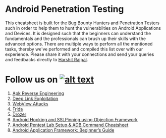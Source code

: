 # Android Penetration Testing

This cheatsheet is built for the Bug Bounty Hunters and Penetration Testers such in order to help them to hunt the vulnerabilties on Android Applications and Devices. It is designed such that the beginners can understand the fundamentals and the professionals can brush up their skills with the advanced options. There are multiple ways to perform all the mentioned tasks, thereby we've performed and compiled this list over with our experience. Please share it with your connections and send your queries and feedbacks directly to [Harshit Rajpal](https://www.linkedin.com/in/harshit-rajpal-79bb43103/).

[1.1]: http://i.imgur.com/tXSoThF.png
[1]: http://www.twitter.com/hackinarticles
# Follow us on [![alt text][1.1]][1]


1. [Apk Reverse Engineering](https://www.hackingarticles.in/android-penetration-testing-apk-reverse-engineering/)
2. [Deep Link Exploitation](https://www.hackingarticles.in/android-pentest-deep-link-exploitation/)
3. [WebView Attacks](https://www.hackingarticles.in/android-penetration-testing-webview-attacks/)
4. [Frida](https://www.hackingarticles.in/android-penetration-testing-frida/)
5. [Drozer](https://www.hackingarticles.in/android-penetration-testing-drozer/)
6. [Android Hooking and SSLPinning using Objection Framework](https://www.hackingarticles.in/android-hooking-and-sslpinning-using-objection-framework/)
7. [Android Pentest Lab Setup & ADB Command Cheatsheet](https://www.hackingarticles.in/android-pentest-lab-setup-adb-command-cheatsheet/)
8. [Android Application Framework: Beginner’s Guide](https://www.hackingarticles.in/android-application-framework-beginners-guide/)

